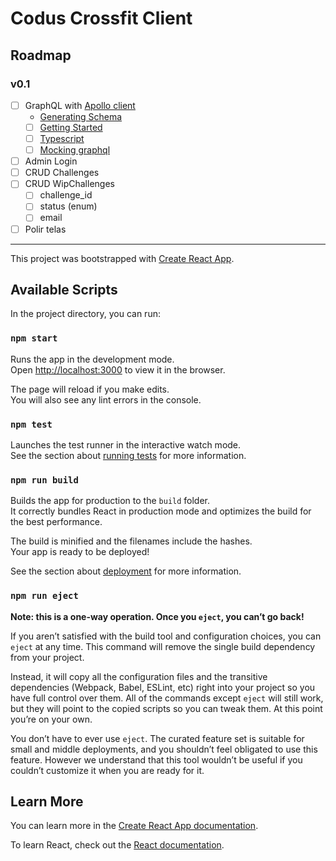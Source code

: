 # Codus Crossfit Client

## Roadmap

### v0.1

- [ ] GraphQL with [Apollo client](https://www.apollographql.com/docs/react/)
  - [Generating Schema](https://www.apollographql.com/docs/graphql-tools/generate-schema.html#example)
  - [ ] [Getting Started](https://www.apollographql.com/docs/react/essentials/get-started.html)
  - [ ] [Typescript](https://www.apollographql.com/docs/react/recipes/static-typing.html)
  - [ ] [Mocking graphql](https://www.apollographql.com/docs/graphql-tools/mocking.html)

- [ ] Admin Login
- [ ] CRUD Challenges
- [ ] CRUD WipChallenges
  - [ ] challenge_id
  - [ ] status (enum)
  - [ ] email
- [ ] Polir telas

_______


This project was bootstrapped with [Create React App](https://github.com/facebook/create-react-app).

## Available Scripts

In the project directory, you can run:

### `npm start`

Runs the app in the development mode.<br>
Open [http://localhost:3000](http://localhost:3000) to view it in the browser.

The page will reload if you make edits.<br>
You will also see any lint errors in the console.

### `npm test`

Launches the test runner in the interactive watch mode.<br>
See the section about [running tests](https://facebook.github.io/create-react-app/docs/running-tests) for more information.

### `npm run build`

Builds the app for production to the `build` folder.<br>
It correctly bundles React in production mode and optimizes the build for the best performance.

The build is minified and the filenames include the hashes.<br>
Your app is ready to be deployed!

See the section about [deployment](https://facebook.github.io/create-react-app/docs/deployment) for more information.

### `npm run eject`

**Note: this is a one-way operation. Once you `eject`, you can’t go back!**

If you aren’t satisfied with the build tool and configuration choices, you can `eject` at any time. This command will remove the single build dependency from your project.

Instead, it will copy all the configuration files and the transitive dependencies (Webpack, Babel, ESLint, etc) right into your project so you have full control over them. All of the commands except `eject` will still work, but they will point to the copied scripts so you can tweak them. At this point you’re on your own.

You don’t have to ever use `eject`. The curated feature set is suitable for small and middle deployments, and you shouldn’t feel obligated to use this feature. However we understand that this tool wouldn’t be useful if you couldn’t customize it when you are ready for it.

## Learn More

You can learn more in the [Create React App documentation](https://facebook.github.io/create-react-app/docs/getting-started).

To learn React, check out the [React documentation](https://reactjs.org/).
